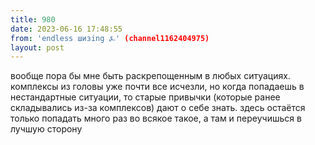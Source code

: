 ```yaml
---
title: 980
date: 2023-06-16 17:48:55
from: 'endless шизing ⍼' (channel1162404975)
layout: post
---
```


вообще пора бы мне быть раскрепощенным в любых ситуациях. комплексы из головы уже почти все исчезли, но когда попадаешь в нестандартные ситуации, то старые привычки (которые ранее складывались из-за комплексов) дают о себе знать.
здесь остаётся только попадать много раз во всякое такое, а там и переучишься в лучшую сторону
